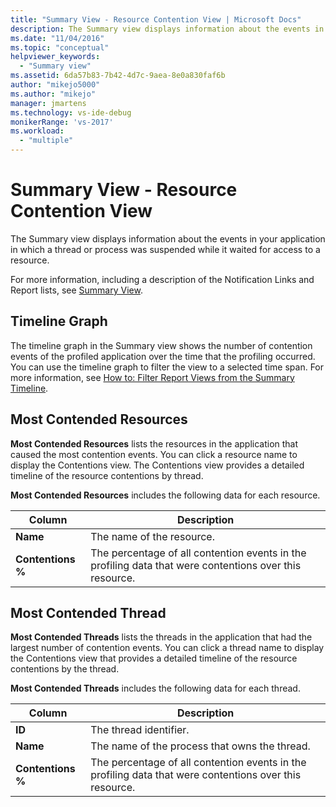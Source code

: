 ```yaml
---
title: "Summary View - Resource Contention View | Microsoft Docs"
description: The Summary view displays information about the events in your application in which a thread or process was suspended while it waited for access to a resource.
ms.date: "11/04/2016"
ms.topic: "conceptual"
helpviewer_keywords:
  - "Summary view"
ms.assetid: 6da57b83-7b42-4d7c-9aea-8e0a830faf6b
author: "mikejo5000"
ms.author: "mikejo"
manager: jmartens
ms.technology: vs-ide-debug
monikerRange: 'vs-2017'
ms.workload:
  - "multiple"
---
```

# Summary View - Resource Contention View
The Summary view displays information about the events in your application in which a thread or process was suspended while it waited for access to a resource.

 For more information, including a description of the Notification Links and Report lists, see [Summary View](../profiling/summary-view.md).

## Timeline Graph
 The timeline graph in the Summary view shows the number of contention events of the profiled application over the time that the profiling occurred. You can use the timeline graph to filter the view to a selected time span. For more information, see [How to: Filter Report Views from the Summary Timeline](../profiling/how-to-filter-report-views-from-the-summary-timeline.md).

## Most Contended Resources
 **Most Contended Resources** lists the resources in the application that caused the most contention events. You can click a resource name to display the Contentions view. The Contentions view provides a detailed timeline of the resource contentions by thread.

 **Most Contended Resources** includes the following data for each resource.

|Column|Description|
|------------|-----------------|
|**Name**|The name of the resource.|
|**Contentions %**|The percentage of all contention events in the profiling data that were contentions over this resource.|

## Most Contended Thread
 **Most Contended Threads** lists the threads in the application that had the largest number of contention events. You can click a thread name to display the Contentions view that provides a detailed timeline of the resource contentions by the thread.

 **Most Contended Threads** includes the following data for each thread.

|Column|Description|
|------------|-----------------|
|**ID**|The thread identifier.|
|**Name**|The name of the process that owns the thread.|
|**Contentions %**|The percentage of all contention events in the profiling data that were contentions over this resource.|
